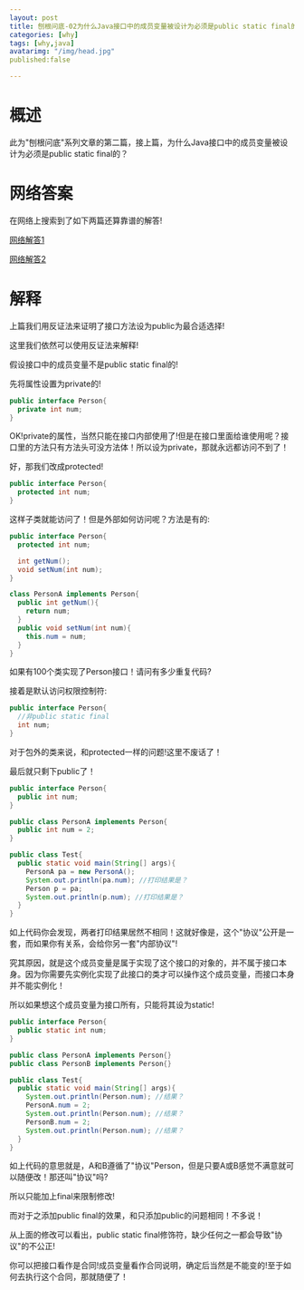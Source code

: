 ```yaml
---
layout: post
title: 刨根问底-02为什么Java接口中的成员变量被设计为必须是public static final的？
categories: [why]
tags: [why,java]
avatarimg: "/img/head.jpg"
published:false

---
```


# 概述

此为"刨根问底"系列文章的第二篇，接上篇，为什么Java接口中的成员变量被设计为必须是public static final的？

# 网络答案

在网络上搜索到了如下两篇还算靠谱的解答!

[网络解答1](http://shaomeng95.iteye.com/blog/998820)

[网络解答2](http://www.xyzws.com/javafaq/why-do-we-have-only-public-static-final-variables-in-interfaces/129)

# 解释

上篇我们用反证法来证明了接口方法设为public为最合适选择!

这里我们依然可以使用反证法来解释!

假设接口中的成员变量不是public static final的!

先将属性设置为private的!

```java
public interface Person{
  private int num;
}
```

OK!private的属性，当然只能在接口内部使用了!但是在接口里面给谁使用呢？接口里的方法只有方法头可没方法体！所以设为private，那就永远都访问不到了！

好，那我们改成protected!

```java
public interface Person{
  protected int num;
}
```

这样子类就能访问了！但是外部如何访问呢？方法是有的:

<!-- more -->

```java
public interface Person{
  protected int num;

  int getNum();
  void setNum(int num);
}

class PersonA implements Person{
  public int getNum(){
    return num;
  }
  public void setNum(int num){
    this.num = num;
  }
}
```

如果有100个类实现了Person接口！请问有多少重复代码?

接着是默认访问权限控制符:

```java
public interface Person{
  //非public static final
  int num;
}
```

对于包外的类来说，和protected一样的问题!这里不废话了！

最后就只剩下public了！

```java
public interface Person{
  public int num;
}

public class PersonA implements Person{
  public int num = 2;
}

public class Test{
  public static void main(String[] args){
    PersonA pa = new PersonA();
    System.out.println(pa.num); //打印结果是？
    Person p = pa;
    System.out.println(p.num); //打印结果是？
  }
}
```

如上代码你会发现，两者打印结果居然不相同！这就好像是，这个"协议"公开是一套，而如果你有关系，会给你另一套"内部协议"!

究其原因，就是这个成员变量是属于实现了这个接口的对象的，并不属于接口本身。因为你需要先实例化实现了此接口的类才可以操作这个成员变量，而接口本身并不能实例化！

所以如果想这个成员变量为接口所有，只能将其设为static!

```java
public interface Person{
  public static int num;
}

public class PersonA implements Person{}
public class PersonB implements Person{}

public class Test{
  public static void main(String[] args){
    System.out.println(Person.num); //结果？
    PersonA.num = 2;
    System.out.println(Person.num); //结果？
    PersonB.num = 2;
    System.out.println(Person.num); //结果？
  }
}
```

如上代码的意思就是，A和B遵循了"协议"Person，但是只要A或B感觉不满意就可以随便改！那还叫"协议"吗?

所以只能加上final来限制修改!

而对于之添加public final的效果，和只添加public的问题相同！不多说！

从上面的修改可以看出，public static final修饰符，缺少任何之一都会导致"协议"的不公正!


你可以把接口看作是合同!成员变量看作合同说明，确定后当然是不能变的!至于如何去执行这个合同，那就随便了！
